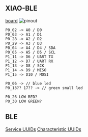 ## XIAO-BLE

[board](https://wiki.seeedstudio.com/XIAO_BLE)
![pinout](https://files.seeedstudio.com/wiki/XIAO-BLE/pinout2.png)


```
P0_02 -> A0 / D0
P0_03 -> A1 / D1
P0_28 -> A2 / D2
P0_29 -> A3 / D3
P0_04 -> A4 / D4 / SDA
P0_05 -> A5 / D5 / SCL
P1_11 -> D6 / UART TX
P1_12 -> D7 / UART RX
P1_13 -> D8 / SCK
P1_14 -> D9 / MISO
P1_15 -> D10 / MOSI

P0_06 -> // blue led
P0_13?? 17?? -> // green small led

P0_26 LOW RED?
P0_30 LOW GREEN?

```

## BLE

[Service UUIDs](https://bitbucket.org/bluetooth-SIG/public/src/main/assigned_numbers/uuids/service_uuids.yaml)
[Characteristic UUIDs](https://bitbucket.org/bluetooth-SIG/public/src/main/assigned_numbers/uuids/characteristic_uuids.yaml)
